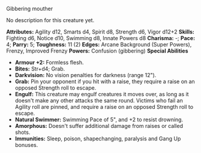 Gibbering mouther

No description for this creature yet.

**Attributes:** Agility d12, Smarts d4, Spirit d8, Strength d6, Vigor
d12+2
**Skills:** Fighting d6, Notice d10, Swimming d8, Innate Powers d8
**Charisma:** -; **Pace:** 4; **Parry:** 5; **Toughness:** 11 (2)
**Edges:** Arcane Background (Super Powers), Frenzy, Improved Frenzy
**Powers:** Confusion (gibbering)
**Special Abilities**
- **Armour +2:** Formless flesh.
- **Bites:** Str+d4; Grab.
- **Darkvision:** No vision penalties for darkness (range 12").
- **Grab:** Pin your opponent if you hit with a raise, they require a
raise on an opposed Strength roll to escape.
- **Engulf:** This creature may engulf creatures it moves over, as long
as it doesn't make any other attacks the same round. Victims who fail
an Agility roll are pinned, and require a raise on an opposed Strength
roll to escape.
- **Natural Swimmer:** Swimming Pace of 5", and +2 to resist drowning.
- **Amorphous:** Doesn't suffer additional damage from raises or called
shots.
- **Immunities:** Sleep, poison, shapechanging, paralysis and Gang Up
bonuses.

